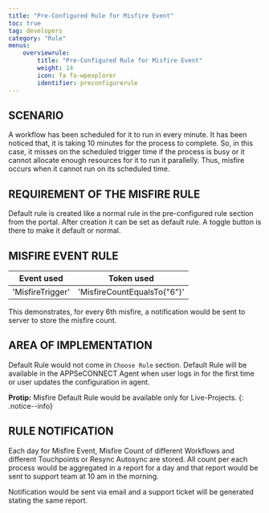 ```yaml
---
title: "Pre-Configured Rule for Misfire Event"
toc: true
tag: developers
category: "Rule"
menus: 
    overviewrule:
        title: "Pre-Configured Rule for Misfire Event"
        weight: 14
        icon: fa fa-wpexplorer
        identifier: preconfigurerule
---
```


## SCENARIO

A workflow has been scheduled for it to run in every minute. It has been noticed that, it is taking 10 minutes for the 
process to complete. So, in this case, it misses on the scheduled trigger time if the process is busy or it cannot allocate 
enough resources for it to run it parallelly. Thus, misfire occurs when it cannot run on its scheduled time.

## REQUIREMENT OF THE MISFIRE RULE
Default rule is created like a normal rule in the pre-configured rule section from the portal. After creation it can be 
set as default rule. A toggle button is there to make it default or normal.

## MISFIRE EVENT RULE

|Event used|Token used |
|---|---|
|'MisfireTrigger'|'MisfireCountEqualsTo("6")'|

This demonstrates, for every 6th misfire, a notification would be sent to server to store the misfire count.

## AREA OF IMPLEMENTATION

Default Rule would not come in `Choose Rule` section. Default Rule will be available in the APPSeCONNECT Agent when user 
logs in for the first time or user updates the configuration in agent.

**Protip:** Misfire Default Rule would be available only for Live-Projects.
{: .notice--info}

## RULE NOTIFICATION

Each day for Misfire Event, Misfire Count of different Workflows and different Touchpoints or Resync Autosync are stored. 
All count per each process would be aggregated in a report for a day and that report would be sent to support team at 
10 am in the morning.

Notification would be sent via email and a support ticket will be generated stating the same report.
